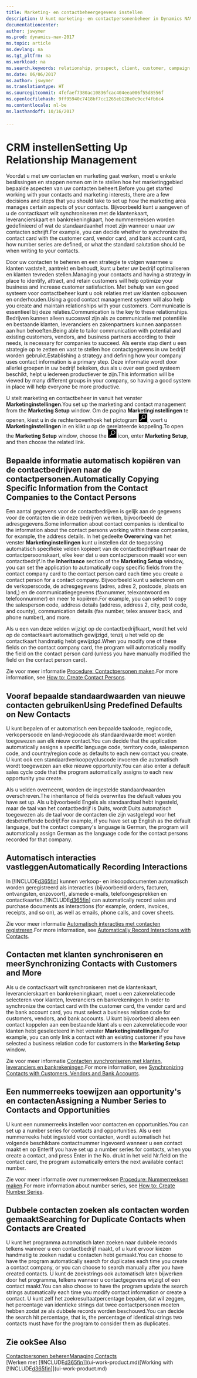 ```yaml
---
title: Marketing- en contactbeheergegevens instellen
description: U kunt marketing- en contactpersonenbeheer in Dynamics NAV instellen om relaties met prospects of klanten te optimaliseren en campagnes en promoties te verbeteren.
documentationcenter: 
author: jswymer
ms.prod: dynamics-nav-2017
ms.topic: article
ms.devlang: na
ms.tgt_pltfrm: na
ms.workload: na
ms.search.keywords: relationship, prospect, client, customer, campaign, promo
ms.date: 06/06/2017
ms.author: jswymer
ms.translationtype: HT
ms.sourcegitcommit: 4fefaef7380ac10836fcac404eea006f55d8556f
ms.openlocfilehash: 9ff95940c7418bf7cc1265eb128e0c9ccf4fb6c4
ms.contentlocale: nl-be
ms.lasthandoff: 10/16/2017

---
```

# <a name="setting-up-relationship-management"></a><span data-ttu-id="a986c-103">CRM instellen</span><span class="sxs-lookup"><span data-stu-id="a986c-103">Setting Up Relationship Management</span></span>
<span data-ttu-id="a986c-104">Voordat u met uw contacten en marketing gaat werken, moet u enkele beslissingen en stappen nemen om in te stellen hoe het marketinggebied bepaalde aspecten van uw contacten beheert.</span><span class="sxs-lookup"><span data-stu-id="a986c-104">Before you get started working with your contacts and marketing interests, there are a few decisions and steps that you should take to set up how the marketing area manages certain aspects of your contacts.</span></span> <span data-ttu-id="a986c-105">Bijvoorbeeld kunt u aangeven of u de contactkaart wilt synchroniseren met de klantenkaart, leverancierskaart en bankrekeningkaart, hoe nummerreeksen worden gedefinieerd of wat de standaardaanhef moet zijn wanneer u naar uw contacten schrijft.</span><span class="sxs-lookup"><span data-stu-id="a986c-105">For example, you can decide whether to synchronize the contact card with the customer card, vendor card, and bank account card, how number series are defined, or what the standard salutation should be when writing to your contacts.</span></span>

<span data-ttu-id="a986c-106">Door uw contacten te beheren en een strategie te volgen waarmee u klanten vaststelt, aantrekt en behoudt, kunt u beter uw bedrijf optimaliseren en klanten tevreden stellen.</span><span class="sxs-lookup"><span data-stu-id="a986c-106">Managing your contacts and having a strategy in place to identify, attract, and retain customers will help optimize your business and increase customer satisfaction.</span></span> <span data-ttu-id="a986c-107">Met behulp van een goed systeem voor contactbeheer kunt u ook relaties met uw klanten opbouwen en onderhouden.</span><span class="sxs-lookup"><span data-stu-id="a986c-107">Using a good contact management system will also help you create and maintain relationships with your customers.</span></span> <span data-ttu-id="a986c-108">Communicatie is essentieel bij deze relaties.</span><span class="sxs-lookup"><span data-stu-id="a986c-108">Communication is the key to these relationships.</span></span> <span data-ttu-id="a986c-109">Bedrijven kunnen alleen succesvol zijn als ze communicatie met potentiële en bestaande klanten, leveranciers en zakenpartners kunnen aanpassen aan hun behoeften.</span><span class="sxs-lookup"><span data-stu-id="a986c-109">Being able to tailor communication with potential and existing customers, vendors, and business partners according to their needs, is necessary for companies to succeed.</span></span> <span data-ttu-id="a986c-110">Als eerste stap dient u een strategie op te zetten en vast te stellen hoe contactgegevens in uw bedrijf worden gebruikt.</span><span class="sxs-lookup"><span data-stu-id="a986c-110">Establishing a strategy and defining how your company uses contact information is a primary step.</span></span> <span data-ttu-id="a986c-111">Deze informatie wordt door allerlei groepen in uw bedrijf bekeken, dus als u over een goed systeem beschikt, helpt u iedereen productiever te zijn.</span><span class="sxs-lookup"><span data-stu-id="a986c-111">This information will be viewed by many different groups in your company, so having a good system in place will help everyone be more productive.</span></span>

<span data-ttu-id="a986c-112">U stelt marketing en contactbeheer in vanuit het venster **Marketinginstellingen**.</span><span class="sxs-lookup"><span data-stu-id="a986c-112">You set up the marketing and contact management from the **Marketing Setup** window.</span></span> <span data-ttu-id="a986c-113">Om de pagina **Marketinginstellingen** te openen, kiest u in de rechterbovenhoek het pictogram ![Zoeken naar pagina of rapport](media/ui-search/search_small.png "pictogram Zoeken naar pagina of rapport"), voert u **Marketinginstellingen** in en klikt u op de gerelateerde koppeling.</span><span class="sxs-lookup"><span data-stu-id="a986c-113">To open the **Marketing Setup** window, choose the ![Search for Page or Report](media/ui-search/search_small.png "Search for Page or Report icon") icon, enter **Marketing Setup**, and then choose the related link.</span></span>

## <a name="automatically-copying-specific-information-from-the-contact-companies-to-the-contact-persons"></a><span data-ttu-id="a986c-114">Bepaalde informatie automatisch kopiëren van de contactbedrijven naar de contactpersonen.</span><span class="sxs-lookup"><span data-stu-id="a986c-114">Automatically Copying Specific Information from the Contact Companies to the Contact Persons</span></span>
<span data-ttu-id="a986c-115">Een aantal gegevens voor de contactbedrijven is gelijk aan de gegevens voor de contacten die in deze bedrijven werken, bijvoorbeeld de adresgegevens.</span><span class="sxs-lookup"><span data-stu-id="a986c-115">Some information about contact companies is identical to the information about the contact persons working within these companies, for example, the address details.</span></span> <span data-ttu-id="a986c-116">In het gedeelte **Overerving** van het venster **Marketinginstellingen** kunt u instellen dat de toepassing automatisch specifieke velden kopieert van de contactbedrijfkaart naar de contactpersoonskaart, elke keer dat u een contactpersoon maakt voor een contactbedrijf.</span><span class="sxs-lookup"><span data-stu-id="a986c-116">In the **Inheritance** section of the **Marketing Setup** window, you can set the application to automatically copy specific fields from the contact company card to the contact person card each time you create a contact person for a contact company.</span></span> <span data-ttu-id="a986c-117">Bijvoorbeeld kunt u selecteren om de verkoperscode, de adresgegevens (adres, adres 2, postcode, plaats en land,) en de communicatiegegevens (faxnummer, telexantwoord en telefoonnummer) en meer te kopiëren.</span><span class="sxs-lookup"><span data-stu-id="a986c-117">For example, you can select to copy the salesperson code, address details (address, address 2, city, post code, and county), communication details (fax number, telex answer back, and phone number), and more.</span></span>

<span data-ttu-id="a986c-118">Als u een van deze velden wijzigt op de contactbedrijfkaart, wordt het veld op de contactkaart automatisch gewijzigd, tenzij u het veld op de contactkaart handmatig hebt gewijzigd.</span><span class="sxs-lookup"><span data-stu-id="a986c-118">When you modify one of these fields on the contact company card, the program will automatically modify the field on the contact person card (unless you have manually modified the field on the contact person card).</span></span>

<span data-ttu-id="a986c-119">Zie voor meer informatie [Procedure: Contactpersonen maken](marketing-how-create-contact-persons.md).</span><span class="sxs-lookup"><span data-stu-id="a986c-119">For more information, see [How to: Create Contact Persons](marketing-how-create-contact-persons.md).</span></span>

## <a name="using-predefined-defaults-on-new-contacts"></a><span data-ttu-id="a986c-120">Vooraf bepaalde standaardwaarden van nieuwe contacten gebruiken</span><span class="sxs-lookup"><span data-stu-id="a986c-120">Using Predefined Defaults on New Contacts</span></span>
<span data-ttu-id="a986c-121">U kunt bepalen of er automatisch een bepaalde taalcode, regiocode, verkoperscode en land-/regiocode als standaardwaarde moet worden toegewezen aan elk nieuw contact.</span><span class="sxs-lookup"><span data-stu-id="a986c-121">You can decide that the application automatically assigns a specific language code, territory code, salesperson code, and country/region code as defaults to each new contact you create.</span></span> <span data-ttu-id="a986c-122">U kunt ook een standaardverkoopcycluscode invoeren die automatisch wordt toegewezen aan elke nieuwe opportunity.</span><span class="sxs-lookup"><span data-stu-id="a986c-122">You can also enter a default sales cycle code that the program automatically assigns to each new opportunity you create.</span></span>

<span data-ttu-id="a986c-123">Als u velden overneemt, worden de ingestelde standaardwaarden overschreven.</span><span class="sxs-lookup"><span data-stu-id="a986c-123">The inheritance of fields overwrites the default values you have set up.</span></span> <span data-ttu-id="a986c-124">Als u bijvoorbeeld Engels als standaardtaal hebt ingesteld, maar de taal van het contactbedrijf is Duits, wordt Duits automatisch toegewezen als de taal voor de contacten die zijn vastgelegd voor het desbetreffende bedrijf.</span><span class="sxs-lookup"><span data-stu-id="a986c-124">For example, if you have set up English as the default language, but the contact company's language is German, the program will automatically assign German as the language code for the contact persons recorded for that company.</span></span>

<!--You can also setup a default salutation that the program automatically assigns to your contacts. You can use these salutations in your interaction template attachments (for example, Microsoft Word documents). When setting up a default salutation, you can enter a salutation text and a salutation format. For example, if the salutation text is Dear, and the salutation format is Salutation Text + Title + Name, the program will automatically enter Dear Mr. John Smith as a salutation for a contact called John Smith.-->

## <a name="automatically-recording-interactions"></a><span data-ttu-id="a986c-125">Automatisch interacties vastleggen</span><span class="sxs-lookup"><span data-stu-id="a986c-125">Automatically Recording Interactions</span></span>
<span data-ttu-id="a986c-126">In [!INCLUDE[d365fin](includes/d365fin_md.md)] kunnen verkoop- en inkoopdocumenten automatisch worden geregistreerd als interacties (bijvoorbeeld orders, facturen, ontvangsten, enzovoort), alsmede e-mails, telefoongesprekken en contactkaarten.</span><span class="sxs-lookup"><span data-stu-id="a986c-126">[!INCLUDE[d365fin](includes/d365fin_md.md)] can automatically record sales and purchase documents as interactions (for example, orders, invoices, receipts, and so on), as well as emails, phone calls, and cover sheets.</span></span>

<span data-ttu-id="a986c-127">Zie voor meer informatie [Automatisch interacties met contacten registreren](marketing-auto-record-interactions.md).</span><span class="sxs-lookup"><span data-stu-id="a986c-127">For more information, see [Automatically Record Interactions with Contacts](marketing-auto-record-interactions.md).</span></span>

## <a name="synchronizing-contacts-with-customers-and-more"></a><span data-ttu-id="a986c-128">Contacten met klanten synchroniseren en meer</span><span class="sxs-lookup"><span data-stu-id="a986c-128">Synchronizing Contacts with Customers and More</span></span>
<span data-ttu-id="a986c-129">Als u de contactkaart wilt synchroniseren met de klantenkaart, leverancierskaart en bankrekeningkaart, moet u een zakenrelatiecode selecteren voor klanten, leveranciers en bankrekeningen.</span><span class="sxs-lookup"><span data-stu-id="a986c-129">In order to synchronize the contact card with the customer card, the vendor card and the bank account card, you must select a business relation code for customers, vendors, and bank accounts.</span></span> <span data-ttu-id="a986c-130">U kunt bijvoorbeeld alleen een contact koppelen aan een bestaande klant als u een zakenrelatiecode voor klanten hebt geselecteerd in het venster **Marketinginstellingen**.</span><span class="sxs-lookup"><span data-stu-id="a986c-130">For example, you can only link a contact with an existing customer if you have selected a business relation code for customers in the **Marketing Setup** window.</span></span>

<span data-ttu-id="a986c-131">Zie voor meer informatie [Contacten synchroniseren met klanten, leveranciers en bankrekeningen](marketing-synchronize-contacts-customers-vendors-bank-accounts.md).</span><span class="sxs-lookup"><span data-stu-id="a986c-131">For more information, see [Synchronizing Contacts with Customers, Vendors and Bank Accounts](marketing-synchronize-contacts-customers-vendors-bank-accounts.md).</span></span>

## <a name="assigning-a-number-series-to-contacts-and-opportunities"></a><span data-ttu-id="a986c-132">Een nummerreeks toewijzen aan opportunity's en contacten</span><span class="sxs-lookup"><span data-stu-id="a986c-132">Assigning a Number Series to Contacts and Opportunities</span></span>
<span data-ttu-id="a986c-133">U kunt een nummerreeks instellen voor contacten en opportunities.</span><span class="sxs-lookup"><span data-stu-id="a986c-133">You can set up a number series for contacts and opportunities.</span></span> <span data-ttu-id="a986c-134">Als u een nummerreeks hebt ingesteld voor contacten, wordt automatisch het volgende beschikbare contactnummer ingevoerd wanneer u een contact maakt en op Enter</span><span class="sxs-lookup"><span data-stu-id="a986c-134">If you have set up a number series for contacts, when you create a contact, and press Enter in the No.</span></span> <span data-ttu-id="a986c-135">drukt in het veld Nr.</span><span class="sxs-lookup"><span data-stu-id="a986c-135">field on the contact card, the program automatically enters the next available contact number.</span></span>

<span data-ttu-id="a986c-136">Zie voor meer informatie over nummerreeksen [Procedure: Nummerreeksen maken](ui-create-number-series.md).</span><span class="sxs-lookup"><span data-stu-id="a986c-136">For more information about number series, see [How to: Create Number Series](ui-create-number-series.md).</span></span>

## <a name="searching-for-duplicate-contacts-when-contacts-are-created"></a><span data-ttu-id="a986c-137">Dubbele contacten zoeken als contacten worden gemaakt</span><span class="sxs-lookup"><span data-stu-id="a986c-137">Searching for Duplicate Contacts when Contacts are Created</span></span>
<span data-ttu-id="a986c-138">U kunt het programma automatisch laten zoeken naar dubbele records telkens wanneer u een contactbedrijf maakt, of u kunt ervoor kiezen handmatig te zoeken nadat u contacten hebt gemaakt.</span><span class="sxs-lookup"><span data-stu-id="a986c-138">You can choose to have the program automatically search for duplicates each time you create a contact company, or you can choose to search manually after you have created contacts.</span></span> <span data-ttu-id="a986c-139">U kunt de zoekstrings ook automatisch laten bijwerken door het programma, telkens wanneer u contactgegevens wijzigt of een contact maakt.</span><span class="sxs-lookup"><span data-stu-id="a986c-139">You can also choose to have the program update the search strings automatically each time you modify contact information or create a contact.</span></span> <span data-ttu-id="a986c-140">U kunt zelf het zoekresultaatpercentage bepalen, dat wil zeggen, het percentage van identieke strings dat twee contactpersonen moeten hebben zodat ze als dubbele records worden beschouwd.</span><span class="sxs-lookup"><span data-stu-id="a986c-140">You can decide the search hit percentage, that is, the percentage of identical strings two contacts must have for the program to consider them as duplicates.</span></span>

## <a name="see-also"></a><span data-ttu-id="a986c-141">Zie ook</span><span class="sxs-lookup"><span data-stu-id="a986c-141">See Also</span></span>
[<span data-ttu-id="a986c-142">Contactpersonen beheren</span><span class="sxs-lookup"><span data-stu-id="a986c-142">Managing Contacts</span></span>](marketing-contacts.md)  
<span data-ttu-id="a986c-143">[Werken met [!INCLUDE[d365fin](includes/d365fin_md.md)]](ui-work-product.md)</span><span class="sxs-lookup"><span data-stu-id="a986c-143">[Working with [!INCLUDE[d365fin](includes/d365fin_md.md)]](ui-work-product.md)</span></span>  

